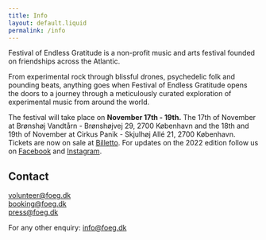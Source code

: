 ```yaml
---
title: Info
layout: default.liquid
permalink: /info
---
```


<p>Festival of Endless Gratitude is a non-profit music and arts festival founded on friendships across the Atlantic.</p>

<p>From experimental rock through blissful drones, psychedelic folk and pounding beats, anything goes when Festival of Endless Gratitude opens the doors to a journey through a meticulously curated exploration of experimental music from around the world.</p>

<p>The festival will take place on <strong>November 17th - 19th.</strong> The 17th of November at Brønshøj Vandtårn - Brønshøjvej 29, 2700 København and the 18th and 19th of November at Cirkus Panik - Skjulhøj Allé 21, 2700 København. Tickets are now on sale at <a href="https://billetto.dk/e/festival-of-endless-gratitude-2022-billetter-700540?fbclid=IwAR2i4roTltD9N10wUXftmOsR1LWrFciE5ywVzq4O5Vqlexk_XispS_J9Z4k">Billetto</a>. For updates on the 2022 edition follow us on <a href="https://www.facebook.com/endlessgratitude">Facebook</a> and <a href="https://www.instagram.com/endlessgratitude/">Instagram</a>.</p>

<h2>Contact</h2>
<p>
<a href="mailto:volunteer@foeg.dk">volunteer@foeg.dk</a>
<br><a href="mailto:booking@foeg.dk">booking@foeg.dk</a>
<br><a href="mailto:press@foeg.dk">press@foeg.dk</a></p>
<p>For any other enquiry: <a href="mailto:info@foeg.dk">info@foeg.dk</a></p>
